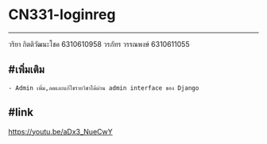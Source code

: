 # CN331-loginreg
-----------------
วริยา กิตติวัฒนะโชค 6310610958
วรภัทร วรรณพงษ์ 6310611055

#เพิ่มเติม
----------------
    - Admin เพิ่ม,ลดและแก้ไขรายวิชาได้ผ่าน admin interface ของ Django 

 #link
 ----------------
 https://youtu.be/aDx3_NueCwY